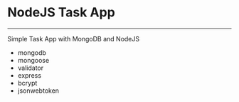 # NodeJS Task App

---

Simple Task App with MongoDB and NodeJS

- mongodb
- mongoose
- validator
- express
- bcrypt
- jsonwebtoken
